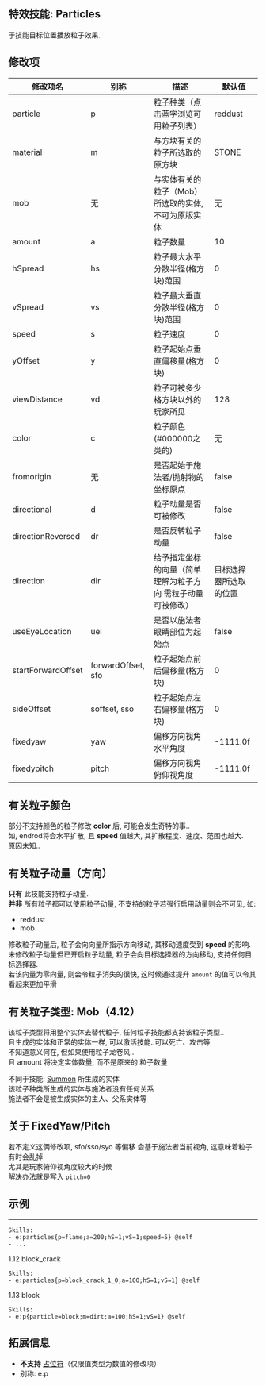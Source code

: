 特效技能: Particles
--------------------------

于技能目标位置播放粒子效果.

修改项
----------

| 修改项名 | 别称    | 描述                                                                                                    | 默认值 |
|-----------|------------|----------------------------------------------------------------------------------------------------------------|---------------|
| particle  | p  | [粒子种类](/技能/粒子列表)（点击蓝字浏览可用粒子列表）  | reddust |
| material | m | 与方块有关的粒子所选取的原方块 | STONE |
| mob | 无 | 与实体有关的粒子（Mob）所选取的实体, 不可为原版实体 | 无 |
| amount | a | 粒子数量 | 10    |
| hSpread | hs  | 粒子最大水平分散半径(格方块)范围 | 0     |
| vSpread | vs  | 粒子最大垂直分散半径(格方块)范围 | 0     |
| speed | s   | 粒子速度 | 0 |
| yOffset | y   | 粒子起始点垂直偏移量(格方块) | 0 |
| viewDistance | vd  | 粒子可被多少格方块以外的玩家所见 | 128   |
| color | c | 粒子颜色(#000000之类的) | 无 |
| fromorigin | 无 | 是否起始于施法者/抛射物的坐标原点 | false |
| directional | d | 粒子动量是否可被修改 | false | 
| directionReversed | dr | 是否反转粒子动量 | false | 
| direction | dir | 给予指定坐标的向量（简单理解为粒子方向 需粒子动量可被修改） | 目标选择器所选取的位置 | 
| useEyeLocation | uel | 是否以施法者眼睛部位为起始点 | false |
| startForwardOffset   | forwardOffset, sfo | 粒子起始点前后偏移量(格方块) | 0 |
| sideOffset | soffset, sso | 粒子起始点左右偏移量(格方块) | 0 |
| fixedyaw | yaw | 偏移方向视角水平角度 | -1111.0f |
| fixedypitch | pitch | 偏移方向视角俯仰视角度 | -1111.0f |

有关粒子颜色
-------

部分不支持颜色的粒子修改 **color** 后, 可能会发生奇特的事..  
如, endrod将会水平扩散, 且 **speed** 值越大, 其扩散程度、速度、范围也越大.  
原因未知..

有关粒子动量（方向）
--------

**只有** 此技能支持粒子动量.  
**并非** 所有粒子都可以使用粒子动量, 不支持的粒子若强行启用动量则会不可见, 如:  
 
-   reddust
-   mob  

修改粒子动量后, 粒子会向向量所指示方向移动, 其移动速度受到 **speed** 的影响.   
未修改粒子动量但已开启粒子动量, 粒子会向目标选择器的方向移动, 支持任何目标选择器.  
若该向量为零向量, 则会令粒子消失的很快, 这时候通过提升 `amount` 的值可以令其看起来更加平滑

有关粒子类型: Mob（4.12）
------------------------

该粒子类型将用整个实体去替代粒子, 任何粒子技能都支持该粒子类型..  
且生成的实体和正常的实体一样, 可以激活技能..可以死亡、攻击等  
不知道意义何在, 但如果使用粒子龙卷风..  
且 amount 将决定实体数量, 而不是原来的 粒子数量  

不同于技能: [Summon](/技能/列表/summon) 所生成的实体  
该粒子种类所生成的实体与施法者没有任何关系  
施法者不会是被生成实体的主人、父系实体等

关于 FixedYaw/Pitch
--------

若不定义这俩修改项, sfo/sso/syo 等偏移 会基于施法者当前视角, 这意味着粒子有时会乱掉  
尤其是玩家俯仰视角度较大的时候  
解决办法就是写入 `pitch=0`

示例
--------

----
    Skills:
    - e:particles{p=flame;a=200;hS=1;vS=1;speed=5} @self
    - ...
1.12 block_crack

    Skills:
    - e:particles{p=block_crack_1_0;a=100;hS=1;vS=1} @self

1.13 block

    Skills:
    - e:p{particle=block;m=dirt;a=100;hS=1;vS=1} @self

拓展信息
-------

- **不支持** [占位符](/技能/占位符)（仅限值类型为数值的修改项）
- 别称: e:p
